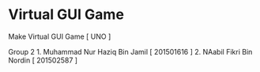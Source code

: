 # Virtual GUI Game
 Make Virtual GUI Game [ UNO ]

Group 2
    1. Muhammad Nur Haziq Bin Jamil [ 201501616 ]
    2. NAabil Fikri Bin Nordin [ 201502587 ]